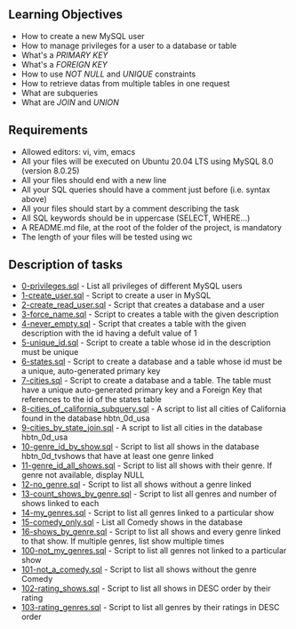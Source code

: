 ## Learning Objectives
- How to create a new MySQL user
- How to manage privileges for a user to a database or table
- What's a *PRIMARY KEY*
- What's a *FOREIGN KEY*
- How to use *NOT NULL* and *UNIQUE* constraints
- How to retrieve datas from multiple tables in one request
- What are subqueries
- What are *JOIN* and *UNION*

## Requirements
- Allowed editors: vi, vim, emacs
- All your files will be executed on Ubuntu 20.04 LTS using MySQL 8.0 (version 8.0.25)
- All your files should end with a new line
- All your SQL queries should have a comment just before (i.e. syntax above)
- All your files should start by a comment describing the task
- All SQL keywords should be in uppercase (SELECT, WHERE…)
- A README.md file, at the root of the folder of the project, is mandatory
- The length of your files will be tested using wc

## Description of tasks
- [0-privileges.sql](https://github.com/ephraimm-zm/alu-higher_level_programming/blob/main/SQL_more_queries/0-privileges.sql) - List all privileges of different MySQL users
- [1-create_user.sql](https://github.com/ephraimm-zm/alu-higher_level_programming/blob/main/SQL_more_queries/1-create_user.sql) - Script to create a user in MySQL
- [2-create_read_user.sql](https://github.com/ephraimm-zm/alu-higher_level_programming/blob/main/SQL_more_queries/2-create_read_user.sql) - Script that creates a database and a user
- [3-force_name.sql](https://github.com/ephraimm-zm/alu-higher_level_programming/blob/main/SQL_more_queries/3-force_name.sql) - Script to creates a table with the given description
- [4-never_empty.sql](https://github.com/ephraimm-zm/alu-higher_level_programming/blob/main/SQL_more_queries/4-never_empty.sql) - Script that creates a table with the given description with the id having a defult value of 1
- [5-unique_id.sql](https://github.com/ephraimm-zm/alu-higher_level_programming/blob/main/SQL_more_queries/5-unique_id.sql) - Script to create a table whose id in the description must be unique
- [6-states.sql](https://github.com/ephraimm-zm/alu-higher_level_programming/blob/main/SQL_more_queries/6-states.sql) - Script to create a database and a table whose id must be a unique, auto-generated primary key
- [7-cities.sql](https://github.com/ephraimm-zm/alu-higher_level_programming/blob/main/SQL_more_queries/7-cities.sql) - Script to create a database and a table. The table must have a unique auto-generated primary key and a Foreign Key that references to the id of the states table
- [8-cities_of_california_subquery.sql](https://github.com/ephraimm-zm/alu-higher_level_programming/blob/main/SQL_more_queries/8-cities_of_california_subquery.sql) - A script to list all cities of California found in the database hbtn_0d_usa
- [9-cities_by_state_join.sql](https://github.com/ephraimm-zm/alu-higher_level_programming/blob/main/SQL_more_queries/9-cities_by_state_join.sql) - A script to list all cities in the database hbtn_0d_usa
- [10-genre_id_by_show.sql](https://github.com/ephraimm-zm/alu-higher_level_programming/blob/main/SQL_more_queries/10-genre_id_by_show.sql) - Script to list all shows in the database hbtn_0d_tvshows that have at least one genre linked
- [11-genre_id_all_shows.sql](https://github.com/ephraimm-zm/alu-higher_level_programming/blob/main/SQL_more_queries/11-genre_id_all_shows.sql) - Script to list all shows with their genre. If genre not available, display NULL
- [12-no_genre.sql](https://github.com/ephraimm-zm/alu-higher_level_programming/blob/main/SQL_more_queries/12-no_genre.sql) - Script to list all shows without a genre linked
- [13-count_shows_by_genre.sql](https://github.com/ephraimm-zm/alu-higher_level_programming/blob/main/SQL_more_queries/13-count_shows_by_genre.sql) - Script to list all genres and number of shows linked to each
- [14-my_genres.sql](https://github.com/ephraimm-zm/alu-higher_level_programming/blob/main/SQL_more_queries/14-my_genres.sql) - Script to list all genres linked to a particular show
- [15-comedy_only.sql](https://github.com/ephraimm-zm/alu-higher_level_programming/blob/main/SQL_more_queries/15-comedy_only.sql) - List all Comedy shows in the database
- [16-shows_by_genre.sql](https://github.com/ephraimm-zm/alu-higher_level_programming/blob/main/SQL_more_queries/16-shows_by_genre.sql) - Script to list all shows and every genre linked to that show. If multiple genres, list show multiple times
- [100-not_my_genres.sql](https://github.com/ephraimm-zm/alu-higher_level_programming/blob/main/SQL_more_queries/100-not_my_genres.sql) - Script to list all genres not linked to a particular show
- [101-not_a_comedy.sql](https://github.com/ephraimm-zm/alu-higher_level_programming/blob/main/SQL_more_queries/101-not_a_comedy.sql) - Script to list all shows without the genre Comedy
- [102-rating_shows.sql](https://github.com/ephraimm-zm/alu-higher_level_programming/blob/main/SQL_more_queries/102-rating_shows.sql) - Script to list all shows in DESC order by their rating
- [103-rating_genres.sql](https://github.com/ephraimm-zm/alu-higher_level_programming/blob/main/SQL_more_queries/103-rating_genres.sql) - Script to list all genres by their ratings in DESC order
